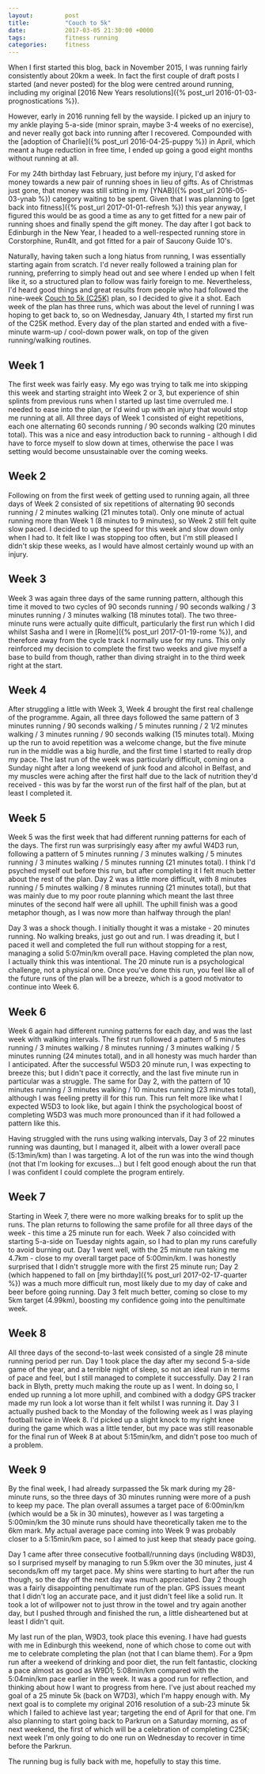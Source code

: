 ```yaml
---
layout:         post
title:          "Couch to 5k"
date:           2017-03-05 21:30:00 +0000
tags:           fitness running
categories:     fitness
---
```


When I first started this blog, back in November 2015, I was running fairly consistently about 20km a week. In fact the first couple of draft posts I started (and never posted) for the blog were centred around running, including my original [2016 New Years resolutions]({% post_url 2016-01-03-prognostications %}).

<!-- Read More -->

However, early in 2016 running fell by the wayside. I picked up an injury to my ankle playing 5-a-side (minor sprain, maybe 3-4 weeks of no exercise), and never really got back into running after I recovered. Compounded with the [adoption of Charlie]({% post_url 2016-04-25-puppy %}) in April, which meant a huge reduction in free time, I ended up going a good eight months without running at all.

For my 24th birthday last February, just before my injury, I'd asked for money towards a new pair of running shoes in lieu of gifts. As of Christmas just gone, that money was still sitting in my [YNAB]({% post_url 2016-05-03-ynab %}) category waiting to be spent. Given that I was planning to [get back into fitness]({% post_url 2017-01-01-refresh %}) this year anyway, I figured this would be as good a time as any to get fitted for a new pair of running shoes and finally spend the gift money. The day after I got back to Edinburgh in the New Year, I headed to a well-respected running store in Corstorphine, Run4It, and got fitted for a pair of Saucony Guide 10's.

Naturally, having taken such a long hiatus from running, I was essentially starting again from scratch. I'd never really followed a training plan for running, preferring to simply head out and see where I ended up when I felt like it, so a structured plan to follow was fairly foreign to me. Nevertheless, I'd heard good things and great results from people who had followed the nine-week [Couch to 5k (C25K)][cool-running-c25k] plan, so I decided to give it a shot. Each week of the plan has three runs, which was about the level of running I was hoping to get back to, so on Wednesday, January 4th, I started my first run of the C25K method. Every day of the plan started and ended with a five-minute warm-up / cool-down power walk, on top of the given running/walking routines.

## Week 1

The first week was fairly easy. My ego was trying to talk me into skipping this week and starting straight into Week 2 or 3, but experience of shin splints from previous runs when I started up last time overruled me. I needed to ease into the plan, or I'd wind up with an injury that would stop me running at all. All three days of Week 1 consisted of eight repetitions, each one alternating 60 seconds running / 90 seconds walking (20 minutes total). This was a nice and easy introduction back to running - although I did have to force myself to slow down at times, otherwise the pace I was setting would become unsustainable over the coming weeks. 

## Week 2

Following on from the first week of getting used to running again, all three days of Week 2 consisted of six repetitions of alternating 90 seconds running / 2 minutes walking (21 minutes total). Only one minute of actual running more than Week 1 (8 minutes to 9 minutes), so Week 2 still felt quite slow paced. I decided to up the speed for this week and slow down only when I had to. It felt like I was stopping too often, but I'm still pleased I didn't skip these weeks, as I would have almost certainly wound up with an injury.

## Week 3

Week 3 was again three days of the same running pattern, although this time it moved to two cycles of 90 seconds running / 90 seconds walking / 3 minutes running / 3 minutes walking (18 minutes total). The two three-minute runs were actually quite difficult, particularly the first run which I did whilst Sasha and I were in [Rome]({% post_url 2017-01-19-rome %}), and therefore away from the cycle track I normally use for my runs. This only reinforced my decision to complete the first two weeks and give myself a base to build from though, rather than diving straight in to the third week right at the start. 

## Week 4

After struggling a little with Week 3, Week 4 brought the first real challenge of the programme. Again, all three days followed the same pattern of 3 minutes running / 90 seconds walking / 5 minutes running / 2 1/2 minutes walking / 3 minutes running / 90 seconds walking (15 minutes total). Mixing up the run to avoid repetition was a welcome change, but the five minute run in the middle was a big hurdle, and the first time I started to really drop my pace. The last run of the week was particularly difficult, coming on a Sunday night after a long weekend of junk food and alcohol in Belfast, and my muscles were aching after the first half due to the lack of nutrition they'd received - this was by far the worst run of the first half of the plan, but at least I completed it.

## Week 5

Week 5 was the first week that had different running patterns for each of the days. The first run was surprisingly easy after my awful W4D3 run, following a pattern of 5 minutes running / 3 minutes walking / 5 minutes running / 3 minutes walking / 5 minutes running (21 minutes total). I think I'd psyched myself out before this run, but after completing it I felt much better about the rest of the plan. Day 2 was a little more difficult, with 8 minutes running / 5 minutes walking / 8 minutes running (21 minutes total), but that was mainly due to my poor route planning which meant the last three minutes of the second half were all uphill. The uphill finish was a good metaphor though, as I was now more than halfway through the plan!

Day 3 was a shock though. I initially thought it was a mistake - 20 minutes running. No walking breaks, just go out and run. I was dreading it, but I paced it well and completed the full run without stopping for a rest, managing a solid 5:07min/km overall pace. Having completed the plan now, I actually think this was intentional. The 20 minute run is a psychological challenge, not a physical one. Once you've done this run, you feel like all of the future runs of the plan will be a breeze, which is a good motivator to continue into Week 6.

## Week 6

Week 6 again had different running patterns for each day, and was the last week with walking intervals. The first run followed a pattern of 5 minutes running / 3 minutes walking / 8 minutes running / 3 minutes walking / 5 minutes running (24 minutes total), and in all honesty was much harder than I anticipated. After the successful W5D3 20 minute run, I was expecting to breeze this; but I didn't pace it correctly, and the last five minute run in particular was a struggle. The same for Day 2, with the pattern of 10 minutes running / 3 minutes walking / 10 minutes running (23 minutes total), although I was feeling pretty ill for this run. This run felt more like what I expected W5D3 to look like, but again I think the psychological boost of completing W5D3 was much more pronounced than if it had followed a pattern like this.

Having struggled with the runs using walking intervals, Day 3 of 22 minutes running was daunting, but I managed it, albeit with a lower overall pace (5:13min/km) than I was targeting. A lot of the run was into the wind though (not that I'm looking for excuses...) but I felt good enough about the run that I was confident I could complete the program entirely.

## Week 7

Starting in Week 7, there were no more walking breaks for to split up the runs. The plan returns to following the same profile for all three days of the week - this time a 25 minute run for each. Week 7 also coincided with starting 5-a-side on Tuesday nights again, so I had to plan my runs carefully to avoid burning out. Day 1 went well, with the 25 minute run taking me 4.7km - close to my overall target pace of 5:00min/km. I was honestly surprised that I didn't struggle more with the first 25 minute run; Day 2 (which happened to fall on [my birthday]({% post_url 2017-02-17-quarter %}) was a much more difficult run, most likely due to my day of cake and beer before going running. Day 3 felt much better, coming so close to my 5km target (4.99km), boosting my confidence going into the penultimate week.

## Week 8

All three days of the second-to-last week consisted of a single 28 minute running period per run. Day 1 took place the day after my second 5-a-side game of the year, and a terrible night of sleep, so not an ideal run in terms of pace and feel, but I still managed to complete it successfully. Day 2 I ran back in Blyth, pretty much making the route up as I went. In doing so, I ended up running a lot more uphill, and combined with a dodgy GPS tracker made my run look a lot worse than it felt whilst I was running it. Day 3 I actually pushed back to the Monday of the following week as I was playing football twice in Week 8. I'd picked up a slight knock to my right knee during the game which was a little tender, but my pace was still reasonable for the final run of Week 8 at about 5:15min/km, and didn't pose too much of a problem.

## Week 9

By the final week, I had already surpassed the 5k mark during my 28-minute runs, so the three days of 30 minutes running were more of a push to keep my pace. The plan overall assumes a target pace of 6:00min/km (which would be a 5k in 30 minutes), however as I was targeting a 5:00min/km the 30 minute runs should have theoretically taken me to the 6km mark. My actual average pace coming into Week 9 was probably closer to a 5:15min/km pace, so I aimed to just keep that steady pace going. 

Day 1 came after three consecutive football/running days (including W8D3), so I surprised myself by managing to run 5.9km over the 30 minutes, just 4 seconds/km off my target pace. My shins were starting to hurt after the run though, so the day off the next day was much appreciated. Day 2 though was a fairly disappointing penultimate run of the plan. GPS issues meant that I didn't log an accurate pace, and it just didn't feel like a solid run. It took a lot of willpower not to just throw in the towel and try again another day, but I pushed through and finished the run, a little disheartened but at least I didn't quit.

My last run of the plan, W9D3, took place this evening. I have had guests with me in Edinburgh this weekend, none of which chose to come out with me to celebrate completing the plan (not that I can blame them). For a 9pm run after a weekend of drinking and poor diet, the run felt fantastic, clocking a pace almost as good as W9D1; 5:08min/km compared with the 5:04min/km pace earlier in the week. It was a good run for reflection, and thinking about how I want to progress from here. I've just about reached my goal of a 25 minute 5k (back on W7D3), which I'm happy enough with. My next goal is to complete my original 2016 resolution of a sub-23 minute 5k which I failed to achieve last year; targeting the end of April for that one. I'm also planning to start going back to Parkrun on a Saturday morning, as of next weekend, the first of which will be a celebration of completing C25K; next week I'm only going to do one run on Wednesday to recover in time before the Parkrun. 

The running bug is fully back with me, hopefully to stay this time.

[cool-running-c25k]: http://www.coolrunning.com/engine/2/2_3/181.shtml